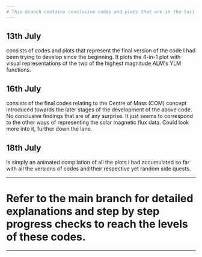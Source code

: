 ```yaml
---
# This branch contains conclusive codes and plots that are in the tail end of development.
---
```

## 13th July
consists of codes and plots that represent the final version of the code I had been trying to develop since the beginning. It plots the 4-in-1 plot with visual representations of the two of the highest magnitude ALM's YLM functions.

## 16th July
consists of the final codes relating to the Centre of Mass (COM) concept introduced towards the later stages of the development of the above code. No conclusive findings that are of any surprise. It just seems to correspond to the other ways of representing the solar magnetic flux data. Could look more into it, further down the lane.

## 18th July
is simply an animated compilation of all the plots I had accumulated so far with all the versions of codes and their respective yet random side quests.

---
# Refer to the main branch for detailed explanations and step by step progress checks to reach the levels of these codes.
---
